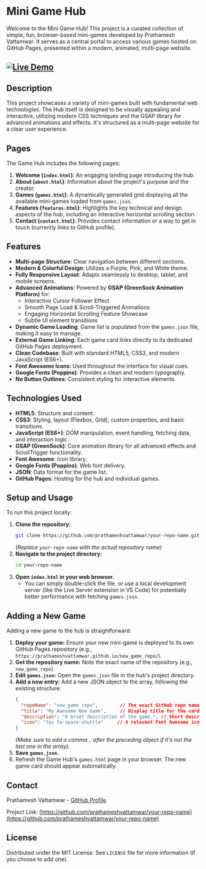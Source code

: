 # Mini Game Hub

Welcome to the Mini Game Hub! This project is a curated collection of simple, fun, browser-based mini-games developed by Prathamesh Vattamwar. It serves as a central portal to access various games hosted on GitHub Pages, presented within a modern, animated, multi-page website.

[![Live Demo](https://img.shields.io/badge/Live-Demo-brightgreen?style=flat-square)](https://prathameshvattamwar.github.io/mini_games_hub) 
---

## Description

This project showcases a variety of mini-games built with fundamental web technologies. The Hub itself is designed to be visually appealing and interactive, utilizing modern CSS techniques and the GSAP library for advanced animations and effects. It's structured as a multi-page website for a clear user experience.

## Pages

The Game Hub includes the following pages:

1.  **Welcome (`index.html`)**: An engaging landing page introducing the hub.
2.  **About (`about.html`)**: Information about the project's purpose and the creator.
3.  **Games (`games.html`)**: A dynamically generated grid displaying all the available mini-games loaded from `games.json`.
4.  **Features (`features.html`)**: Highlights the key technical and design aspects of the hub, including an interactive horizontal scrolling section.
5.  **Contact (`contact.html`)**: Provides contact information or a way to get in touch (currently links to GitHub profile).

## Features

*   **Multi-page Structure**: Clear navigation between different sections.
*   **Modern & Colorful Design**: Utilizes a Purple, Pink, and White theme.
*   **Fully Responsive Layout**: Adapts seamlessly to desktop, tablet, and mobile screens.
*   **Advanced Animations**: Powered by **GSAP (GreenSock Animation Platform)** for:
    *   Interactive Cursor Follower Effect
    *   Smooth Page Load & Scroll-Triggered Animations
    *   Engaging Horizontal Scrolling Feature Showcase
    *   Subtle UI element transitions
*   **Dynamic Game Loading**: Game list is populated from the `games.json` file, making it easy to manage.
*   **External Game Linking**: Each game card links directly to its dedicated GitHub Pages deployment.
*   **Clean Codebase**: Built with standard HTML5, CSS3, and modern JavaScript (ES6+).
*   **Font Awesome Icons**: Used throughout the interface for visual cues.
*   **Google Fonts (Poppins)**: Provides a clean and modern typography.
*   **No Button Outlines**: Consistent styling for interactive elements.

## Technologies Used

*   **HTML5**: Structure and content.
*   **CSS3**: Styling, layout (Flexbox, Grid), custom properties, and basic transitions.
*   **JavaScript (ES6+)**: DOM manipulation, event handling, fetching data, and interaction logic.
*   **GSAP (GreenSock)**: Core animation library for all advanced effects and ScrollTrigger functionality.
*   **Font Awesome**: Icon library.
*   **Google Fonts (Poppins)**: Web font delivery.
*   **JSON**: Data format for the game list.
*   **GitHub Pages**: Hosting for the hub and individual games.

## Setup and Usage

To run this project locally:

1.  **Clone the repository:**
    ```bash
    git clone https://github.com/prathameshvattamwar/your-repo-name.git
    ```
    *(Replace `your-repo-name` with the actual repository name)*
2.  **Navigate to the project directory:**
    ```bash
    cd your-repo-name
    ```
3.  **Open `index.html` in your web browser.**
    *   You can simply double-click the file, or use a local development server (like the Live Server extension in VS Code) for potentially better performance with fetching `games.json`.

## Adding a New Game

Adding a new game to the hub is straightforward:

1.  **Deploy your game:** Ensure your new mini-game is deployed to its own GitHub Pages repository (e.g., `https://prathameshvattamwar.github.io/new_game_repo/`).
2.  **Get the repository name:** Note the exact name of the repository (e.g., `new_game_repo`).
3.  **Edit `games.json`:** Open the `games.json` file in the hub's project directory.
4.  **Add a new entry:** Add a new JSON object to the array, following the existing structure:
    ```json
    {
      "repoName": "new_game_repo",        // The exact GitHub repo name
      "title": "My Awesome New Game",     // Display title for the card
      "description": "A brief description of the game.", // Short description
      "icon": "fas fa-space-shuttle"     // A relevant Font Awesome icon class (e.g., fas fa-...)
    }
    ```
    *(Make sure to add a comma `,` after the preceding object if it's not the last one in the array).*
5.  **Save `games.json`**.
6.  Refresh the Game Hub's `games.html` page in your browser. The new game card should appear automatically.

## Contact

Prathamesh Vattamwar - [GitHub Profile](https://github.com/prathameshvattamwar)

Project Link: [https://github.com/prathameshvattamwar/your-repo-name](https://github.com/prathameshvattamwar/your-repo-name) <!-- Replace your-repo-name -->

## License

Distributed under the MIT License. See `LICENSE` file for more information (if you choose to add one).
